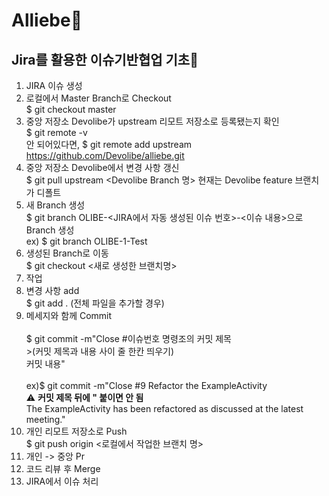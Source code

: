 # Alliebe🌿

## Jira를 활용한 이슈기반협업 기초🦖

1. JIRA 이슈 생성
3. 로컬에서 Master Branch로 Checkout   <br/>$ git checkout master
4. 중앙 저장소 Devolibe가 upstream 리모트 저장소로 등록됐는지 확인   <br/>$ git remote -v   <br/>안 되어있다면, $ git remote add upstream https://github.com/Devolibe/alliebe.git
5. 중앙 저장소 Devolibe에서 변경 사항 갱신   <br/>$ git pull upstream <Devolibe Branch 명> 현재는 Devolibe feature 브랜치가 디폴트
6. 새 Branch 생성   <br/>$ git branch OLIBE-<JIRA에서 자동 생성된 이슈 번호>-<이슈 내용>으로 Branch 생성 <br/>ex) $ git branch OLIBE-1-Test
7. 생성된 Branch로 이동 <br/>$ git checkout <새로 생성한 브랜치명>
8. 작업
9. 변경 사항 add   <br/>$ git add . (전체 파일을 추가할 경우)
10. 메세지와 함께 Commit  <br/><br/>$ git commit -m"Close #이슈번호 명령조의 커밋 제목   <br/>>(커밋 제목과 내용 사이 줄 한칸 띄우기)  <br/>커밋 내용"    <br/><br/>ex)$ git commit -m"Close #9 Refactor the ExampleActivity       <br/>⚠ **커밋 제목 뒤에 \" 붙이면 안 됨**<br/>The ExampleActivity has been refactored as discussed at the latest meeting."<br/>
11.  개인 리모트 저장소로 Push <br/> $ git push origin <로컬에서 작업한 브랜치 명>
12.  개인 -> 중앙 Pr
13.  코드 리뷰 후 Merge
14.  JIRA에서 이슈 처리


